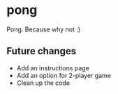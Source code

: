 # pong
Pong. Because why not :)

## Future changes
- Add an instructions page
- Add an option for 2-player game
- Clean up the code 


